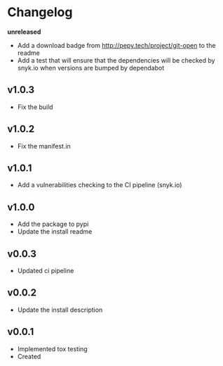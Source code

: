 Changelog
=========

**unreleased**
- Add a download badge from http://pepy.tech/project/git-open to the readme
- Add a test that will ensure that the dependencies will be checked by snyk.io 
  when versions are bumped by dependabot 

v1.0.3
-----
- Fix the build

v1.0.2
-----
- Fix the manifest.in

v1.0.1
-----
- Add a vulnerabilities checking to the CI pipeline (snyk.io)

v1.0.0
-----
- Add the package to pypi
- Update the install readme

v0.0.3
-----
- Updated ci pipeline 

v0.0.2
-----
- Update the install description

v0.0.1
-----
* Implemented tox testing
* Created

